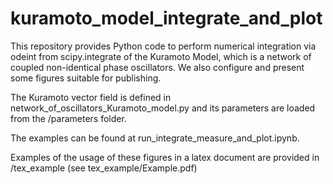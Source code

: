 # kuramoto_model_integrate_and_plot

This repository provides Python code to perform numerical integration via odeint from scipy.integrate of the Kuramoto Model, which is a network of coupled non-identical phase oscillators. We also configure and present some figures suitable for publishing.

The Kuramoto vector field is defined in network_of_oscillators_Kuramoto_model.py and its parameters are loaded from the /parameters folder.

The examples can be found at run_integrate_measure_and_plot.ipynb.

Examples of the usage of these figures in a latex document are provided in /tex_example (see tex_example/Example.pdf)
